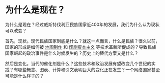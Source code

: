 # 为什么是现在？

为什么是现在？经过威斯特伐利亚民族国家近400年的发展，我们为什么认为现状可以改变？

首先，现状。现代民族国家到底是什么？就这一点而言，什么是民族？很久以前，国家的形成是如何被 [地图制作](https://www.jstor.org/stable/179451) 和 [印刷资本主义](https://en.wikipedia.org/wiki/Print_capitalism) 等技术革新所促成的？导致民族国家崛起的政治事件是什么时候发生的？历史上的替代方案又是什么？

然后是变化。当代的催化剂是什么？这些技术和政治发展有望改变几个世纪的实践？有哪些概念、图表、计算和引文表明巨大的变化正在发生？一个网络国家甚至可能是什么样子的？
